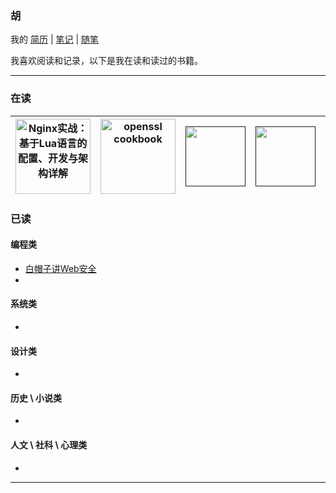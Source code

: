 ### 胡

我的 [简历][简历] | [笔记][笔记] | [随笔][随笔]

我喜欢阅读和记录，以下是我在读和读过的书籍。

---

### 在读

| [<img src="https://wfqqreader-1252317822.image.myqcloud.com/cover/739/25449739/t6_25449739.jpg" alt="Nginx实战：基于Lua语言的配置、开发与架构详解" width="120">](https://weread.qq.com/web/reader/a0a322707184550ba0adc41kc81322c012c81e728d9d180)  | [<img src="https://www.feistyduck.com/library/openssl-cookbook/assets/image-main-view.png" alt="openssl cookbook" width="120">](https://www.feistyduck.com/library/openssl-cookbook/)  | [<img src="" alt="" width="96">]()  |  [<img src="" alt="" width="96">]() |  [<img src="" alt="" width="96">]() | [<img src="" alt="" width="96">]()  |
|---|---|---|---|---|---|

### 已读

#### 编程类

* [白帽子讲Web安全](https://weread.qq.com/web/appreader/7c4327b05cfd497c4eaa52f?wtheme=white&wfrom=app&wvid=21903741&scene=bottomSheetShare)
* 

#### 系统类

*

#### 设计类

*

#### 历史 \ 小说类

*

#### 人文 \ 社科 \ 心理类

*

---

<!--
**hujp/hujp** is a ✨ _special_ ✨ repository because its `README.md` (this file) appears on your GitHub profile.

Here are some ideas to get you started:

- 🔭 I’m currently working on ...
- 🌱 I’m currently learning ...
- 👯 I’m looking to collaborate on ...
- 🤔 I’m looking for help with ...
- 💬 Ask me about ...
- 📫 How to reach me: ...
- 😄 Pronouns: ...
- ⚡ Fun fact: ...
-->

[简历]: https://github.com/hujp/hujp/blob/master/cv.md
[笔记]: https://hujp.github.io/devops-logs/
[随笔]: https://hujp.github.io/life-essays/
